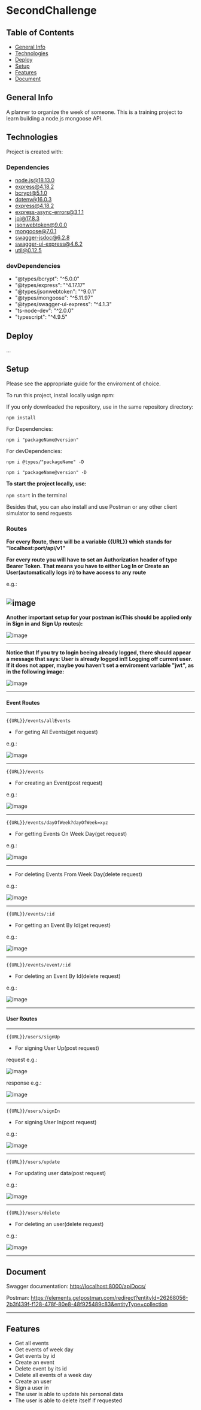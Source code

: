 # SecondChallenge

## Table of Contents
* [General Info](https://github.com/RobertoFORTs/SecondChallenge/tree/development#general-info)
* [Technologies](https://github.com/RobertoFORTs/SecondChallenge/tree/development#technologies)
* [Deploy](https://github.com/RobertoFORTs/SecondChallenge/tree/development#deploy)
* [Setup](https://github.com/RobertoFORTs/SecondChallenge/tree/development#setup)
* [Features](https://github.com/RobertoFORTs/SecondChallenge/tree/development#features)
* [Document](https://github.com/RobertoFORTs/SecondChallenge/blob/development/README.md#document)


## General Info
A planner to organize the week of someone. This is a training project to learn building a node.js mongoose API.

## Technologies
Project is created with:
### Dependencies
* node.js@18.13.0 
* express@4.18.2
* bcrypt@5.1.0
* dotenv@16.0.3
* express@4.18.2
* express-async-errors@3.1.1
* joi@17.8.3
* jsonwebtoken@9.0.0
* mongoose@7.0.1
* swagger-jsdoc@6.2.8
* swagger-ui-express@4.6.2
* util@0.12.5

### devDependencies
* "@types/bcrypt": "^5.0.0"
* "@types/express": "^4.17.17"
* "@types/jsonwebtoken": "^9.0.1"
* "@types/mongoose": "^5.11.97"
* "@types/swagger-ui-express": "^4.1.3"
* "ts-node-dev": "^2.0.0"
* "typescript": "^4.9.5"

## Deploy
...

## Setup
Please see the appropriate guide for the enviroment of choice.

To run this project, install locally usign npm:

If you only downloaded the repository, use in the same repository directory:

```npm install```

For Dependencies:

```npm i "packageName@version"```

For devDependencies:

```npm i @types/"packageName" -D```

```npm i "packageName@version" -D```

**To start the project locally, use:**

```npm start``` in the terminal

Besides that, you can also install and use Postman or any other client simulator to send requests

### Routes 
**For every Route, there will be a variable {{URL}} which stands for "localhost:port/api/v1"**

**For every route you will have to set an Authorization header of type Bearer Token. That means you have to either Log In or Create an User(automatically logs in) to have access to any route**

e.g.:

![image](https://user-images.githubusercontent.com/114432972/224572652-effaec36-0d0a-4835-afbb-1c64cba49113.png)
--------------------------------------------------------------
**Another important setup for your postman is(This should be applied only in Sign in and Sign Up routes):**

![image](https://user-images.githubusercontent.com/114432972/224577983-cb42b184-c069-4376-8094-92918da81357.png)

--------------------------------------------------------------
**Notice that If you try to login beeing already logged, there should appear a message that says: User is already logged in!! Logging off current user. If it does not apper, maybe you haven't set a enviroment variable "jwt", as in the following image:**

![image](https://user-images.githubusercontent.com/114432972/224577769-ac250fb2-591d-45d2-bfaf-8fbba6855073.png)

--------------------------------------------------------------

#### Event Routes
--------------------------------------------------------------

```{{URL}}/events/allEvents```
 * For geting All Events(get request)
 
 e.g.:
 
 ![image](https://user-images.githubusercontent.com/114432972/224573598-5da7b160-e67a-4017-ad9a-c678ad1df475.png)

--------------------------------------------------------------

```{{URL}}/events```
 * For creating an Event(post request)
 
 e.g.:
 
 ![image](https://user-images.githubusercontent.com/114432972/224573733-d8626462-1fa8-4e3b-a316-64621ffce927.png)

--------------------------------------------------------------
 
```{{URL}}/events/dayOfWeek?dayOfWeek=xyz```
 * For  getting Events On Week Day(get request)
 
 e.g.:
 
 ![image](https://user-images.githubusercontent.com/114432972/224573828-81d4e06e-89aa-4c39-81df-2d8820ca2112.png)

--------------------------------------------------------------

 * For deleting Events From Week Day(delete request)
 
 e.g.:
 
 ![image](https://user-images.githubusercontent.com/114432972/224574316-16698b80-3b3d-40e8-900b-4a59f3f4bf5d.png)

--------------------------------------------------------------
  
```{{URL}}/events/:id```
 *  For getting an Event By Id(get request) 
 
  e.g.:
  
  ![image](https://user-images.githubusercontent.com/114432972/224574394-3dbd08fd-854a-449b-8998-0f4273995d38.png)

--------------------------------------------------------------
 
 ```{{URL}}/events/event/:id```
 *  For deleting an Event By Id(delete request)
 
 e.g.:
 
  ![image](https://user-images.githubusercontent.com/114432972/224574528-68d57f57-8f98-4150-b777-809da56dd9b6.png)

 --------------------------------------------------------------
 
#### User Routes
 --------------------------------------------------------------
```{{URL}}/users/signUp```
 * For signing User Up(post request)
 
 request e.g.:
 
 ![image](https://user-images.githubusercontent.com/114432972/224571942-404e13b4-ebd7-4de4-b7d6-dbfa6fc5ad21.png)


 response e.g.:
 
 ![image](https://user-images.githubusercontent.com/114432972/224572064-f6a37019-a59d-4b21-85d5-fa3a9beba93b.png)

 --------------------------------------------------------------  
```{{URL}}/users/signIn```
 * For signing User In(post request)
 
 e.g.:
 
 ![image](https://user-images.githubusercontent.com/114432972/224572278-da8af10e-8c78-443e-91ee-0ff3e29abe33.png)

 --------------------------------------------------------------
```{{URL}}/users/update```
* For updating user data(post request)

e.g.:

![image](https://user-images.githubusercontent.com/114432972/224575347-10ce1b46-9aec-4fe8-8485-ba8e64260ac3.png)


 --------------------------------------------------------------
 ```{{URL}}/users/delete```
* For deleting an user(delete request)

e.g.:

![image](https://user-images.githubusercontent.com/114432972/224575396-c9613a3b-2b1c-4995-ae13-22f542ccfbc3.png)


--------------------------------------------------------------
## Document
Swagger documentation:
<http://localhost:8000/apiDocs/>

Postman:
<https://elements.getpostman.com/redirect?entityId=26268056-2b3f439f-f128-478f-80e8-48f925489c83&entityType=collection>

--------------------------------------------------------------
## Features
* Get all events
* Get events of week day
* Get events by id
* Create an event
* Delete event by its id
* Delete all events of a week day
* Create an user
* Sign a user in
* The user is able to update his personal data
* The user is able to delete itself if requested
